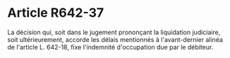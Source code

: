 # Article R642-37

La décision qui, soit dans le jugement prononçant la liquidation judiciaire, soit ultérieurement, accorde les délais mentionnés à l'avant-dernier alinéa de l'article L. 642-18, fixe l'indemnité d'occupation due par le débiteur.